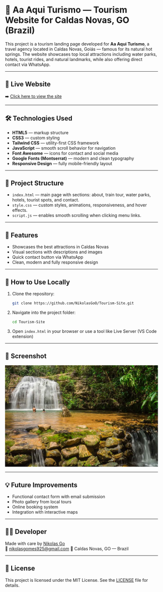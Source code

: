 
# 🌴 Aa Aqui Turismo — Tourism Website for Caldas Novas, GO (Brazil)

This project is a tourism landing page developed for **Aa Aqui Turismo**, a travel agency located in Caldas Novas, Goiás — famous for its natural hot springs. The website showcases top local attractions including water parks, hotels, tourist rides, and natural landmarks, while also offering direct contact via WhatsApp.

---

## 🔗 Live Website

➡️ [Click here to view the site](https://aaaquiturimocn.com.br)

---

## 🛠 Technologies Used

- **HTML5** — markup structure
- **CSS3** — custom styling
- **Tailwind CSS** — utility-first CSS framework
- **JavaScript** — smooth scroll behavior for navigation
- **Font Awesome** — icons for contact and social media
- **Google Fonts (Montserrat)** — modern and clean typography
- **Responsive Design** — fully mobile-friendly layout

---

## 📂 Project Structure

- `index.html` — main page with sections: about, train tour, water parks, hotels, tourist spots, and contact.
- `style.css` — custom styles, animations, responsiveness, and hover effects.
- `script.js` — enables smooth scrolling when clicking menu links.

---

## 📱 Features

- Showcases the best attractions in Caldas Novas
- Visual sections with descriptions and images
- Quick contact button via WhatsApp
- Clean, modern and fully responsive design

---

## 🚀 How to Use Locally

1. Clone the repository:
   ```bash
   git clone https://github.com/NikolasGoO/Tourism-Site.git
   ```
2. Navigate into the project folder:
   ```bash
   cd Tourism-Site
   ```
3. Open `index.html` in your browser or use a tool like Live Server (VS Code extension)

---

## 📸 Screenshot

![Website Screenshot](./imgs/caldas%20novas.jpg)

---

## 💡 Future Improvements

- Functional contact form with email submission
- Photo gallery from local tours
- Online booking system
- Integration with interactive maps

---

## 🧑‍💻 Developer

Made with care by [Nikolas Go](https://github.com/NikolasGoO)  
📧 nikolasgomes925@gmail.com
📍 Caldas Novas, GO — Brazil

---

## 📝 License

This project is licensed under the MIT License. See the [LICENSE](LICENSE) file for details.
